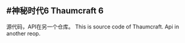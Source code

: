 #神秘时代6 Thaumcraft 6
---------------------------------------
源代码，API在另一个仓库。
This is source code of Thaumcraft.
Api in another reop.